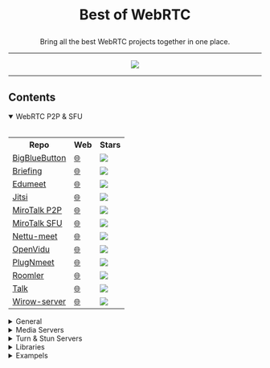 # <p align="center">Best of WebRTC</p>

<p align="center">Bring all the best WebRTC projects together in one place.</p>

<hr />

<p align="center">
<img src="https://user-images.githubusercontent.com/104159437/164714607-48839e91-5551-4962-9187-3f2ad7d7259c.png" />
</p>

<hr />

## Contents

<details open>
<summary>WebRTC P2P & SFU</summary>
<br/>
<table>
  <tr>
    <th>Repo</th>
    <th>Web</th>
    <th>Stars</th>
  </tr>
  <tr>
    <td><a href="https://github.com/bigbluebutton/bigbluebutton">BigBlueButton</a></td>
    <td><a href="https://bigbluebutton.org/">🌐</a></td>
    <td>
      <a href="https://github.com/bigbluebutton/bigbluebutton/stargazers">
         <img src="https://img.shields.io/github/stars/bigbluebutton/bigbluebutton?style=plastic">
      </a>
    </td>
  </tr>
  <tr>
    <td><a href="https://github.com/holtwick/briefing/">Briefing</a></td>
    <td><a href="https://brie.fi/ng">🌐</a></td>
    <td>
      <a href="https://github.com/holtwick/briefing/stargazers">
         <img src="https://img.shields.io/github/stars/holtwick/briefing?style=plastic">
      </a>
    </td>
  </tr>
  <tr>
    <td><a href="https://github.com/edumeet/edumeet">Edumeet</a></td>
    <td><a href="https://letsmeet.no/">🌐</a></td>
    <td>
      <a href="https://github.com/edumeet/edumeet/stargazers">
         <img src="https://img.shields.io/github/stars/edumeet/edumeet?style=plastic">
      </a>
    </td>
  </tr>
  <tr>
    <td><a href="https://github.com/jitsi/jitsi-meet">Jitsi</a></td>
    <td><a href="https://meet.jit.si">🌐</a></td>
    <td>
      <a href="https://github.com/jitsi/jitsi-meet/stargazers">
         <img src="https://img.shields.io/github/stars/jitsi/jitsi-meet?style=plastic">
      </a>
    </td>
  </tr>
  <tr>
    <td><a href="https://github.com/miroslavpejic85/mirotalk">MiroTalk P2P</a></td>
    <td><a href="https://p2p.mirotalk.com">🌐</a></td>
    <td>
      <a href="https://github.com/miroslavpejic85/mirotalk/stargazers">
         <img src="https://img.shields.io/github/stars/miroslavpejic85/mirotalk?style=plastic">
      </a>
    </td>
  </tr>
  <tr>
    <td><a href="https://github.com/miroslavpejic85/mirotalksfu">MiroTalk SFU</a></td>
    <td><a href="https://sfu.mirotalk.com">🌐</a></td>
    <td>
      <a href="https://github.com/miroslavpejic85/mirotalksfu/stargazers">
         <img src="https://img.shields.io/github/stars/miroslavpejic85/mirotalksfu?style=plastic">
      </a>
    </td>
  </tr>
  <tr>
    <td><a href="https://github.com/fmeringdal/nettu-meet">Nettu-meet</a></td>
    <td><a href="https://meet.nettubooking.com/">🌐</a></td>
    <td>
      <a href="https://github.com/fmeringdal/nettu-meet/stargazers">
         <img src="https://img.shields.io/github/stars/fmeringdal/nettu-meet?style=plastic">
      </a>
    </td>
  </tr>
  <tr>
    <td><a href="https://github.com/OpenVidu/openvidu">OpenVidu</a></td>
    <td><a href="https://openvidu.io">🌐</a></td>
    <td>
      <a href="https://github.com/OpenVidu/openvidu/stargazers">
         <img src="https://img.shields.io/github/stars/OpenVidu/openvidu?style=plastic">
      </a>
    </td>
  </tr>
  <tr>
    <td><a href="https://github.com/gjovanov/roomler">PlugNmeet</a></td>
    <td><a href="https://roomler.live">🌐</a></td>
    <td>
      <a href="https://github.com/gjovanov/roomler/stargazers">
         <img src="https://img.shields.io/github/stars/gjovanov/roomler?style=plastic">
      </a>
    </td>
  </tr>
  <tr>
    <td><a href="https://github.com/mynaparrot/plugNmeet-server">Roomler</a></td>
    <td><a href="https://www.plugnmeet.org">🌐</a></td>
    <td>
      <a href="https://github.com/mynaparrot/plugNmeet-server/stargazers">
         <img src="https://img.shields.io/github/stars/mynaparrot/plugNmeet-server?style=plastic">
      </a>
    </td>
  </tr>
  <tr>
    <td><a href="https://github.com/vasanthv/talk">Talk</a></td>
    <td><a href="https://usetalk.io/">🌐</a></td>
    <td>
      <a href="https://github.com/vasanthv/talk/stargazers">
         <img src="https://img.shields.io/github/stars/vasanthv/talk?style=plastic">
      </a>
    </td>
  </tr>
  <tr>
    <td><a href="https://github.com/wirow-io/wirow-server">Wirow-server</a></td>
    <td><a href="https://wirow.io">🌐</a></td>
    <td>
      <a href="https://github.com/wirow-io/wirow-server/stargazers">
         <img src="https://img.shields.io/github/stars/wirow-io/wirow-server?style=plastic">
      </a>
    </td>
  </tr>
</table>
</details>

<details>
<summary>General</summary>
<br/>
<table>
  <tr>
    <th>Repo</th>
    <th>Web</th>
    <th>Stars</th>
  </tr>
  <tr>
    <td><a href="https://github.com/m1k1o/neko">Neko</a></td>
    <td><a href="https://neko.m1k1o.net/">🌐</a></td>
    <td>
      <a href="https://github.com/m1k1o/neko/stargazers">
         <img src="https://img.shields.io/github/stars/m1k1o/neko?style=plastic">
      </a>
    </td>
  </tr>
  <tr>
    <td><a href="https://github.com/GRVYDEV/Project-Lightspeed">Project-Lightspeed</a></td>
    <td></td>
    <td>
      <a href="https://github.com/GRVYDEV/Project-Lightspeed/stargazers">
         <img src="https://img.shields.io/github/stars/GRVYDEV/Project-Lightspeed?style=plastic">
      </a>
    </td>
  </tr>
  <tr>
    <td><a href="https://github.com/szimek/sharedrop">ShareDrop</a></td>
    <td><a href="https://www.sharedrop.io">🌐</a></td>
    <td>
      <a href="https://github.com/szimek/sharedrop/stargazers">
         <img src="https://img.shields.io/github/stars/szimek/sharedrop?style=plastic">
      </a>
    </td>
  </tr>
  <tr>
    <td><a href="https://github.com/RobinLinus/snapdrop">SnapDrop</a></td>
    <td><a href="https://snapdrop.net/">🌐</a></td>
    <td>
      <a href="https://github.com/RobinLinus/snapdrop/stargazers">
         <img src="https://img.shields.io/github/stars/RobinLinus/snapdrop?style=plastic">
      </a>
    </td>
  </tr>
  <tr>
    <td><a href="https://github.com/steveseguin/vdo.ninja">VdoNinja</a></td>
    <td><a href="https://vdo.ninja/">🌐</a></td>
    <td>
      <a href="https://github.com/steveseguin/vdo.ninja/stargazers">
         <img src="https://img.shields.io/github/stars/steveseguin/vdo.ninja?style=plastic">
      </a>
    </td>
  </tr>
</table>
</details>

<details>
<summary>Media Servers</summary>
<br/>
<table>
  <tr>
    <th>Repo</th>
    <th>Web</th>
    <th>Stars</th>
  </tr>
  <tr>
    <td><a href="https://github.com/ant-media/Ant-Media-Server">AntMedia</a></td>
    <td><a href="https://antmedia.io">🌐</a></td>
    <td>
      <a href="https://github.com/ant-media/Ant-Media-Server/stargazers">
         <img src="https://img.shields.io/github/stars/ant-media/Ant-Media-Server?style=plastic">
      </a>
    </td>
  </tr>
  <tr>
    <td><a href="https://github.com/meetecho/janus-gateway">Janus</a></td>
    <td><a href="https://janus.conf.meetecho.com/">🌐</a></td>
    <td>
      <a href="https://github.com/meetecho/janus-gateway/stargazers">
         <img src="https://img.shields.io/github/stars/meetecho/janus-gateway?style=plastic">
      </a>
    </td>
  </tr>
  <tr>
    <td><a href="https://github.com/jitsi/jitsi-videobridge">Jitsi-videobridge</a></td>
    <td><a href="https://jitsi.org/jitsi-videobridge/">🌐</a></td>
    <td>
      <a href="https://github.com/jitsi/jitsi-videobridge/stargazers">
         <img src="https://img.shields.io/github/stars/jitsi/jitsi-videobridge?style=plastic">
      </a>
    </td>
  </tr>
  <tr>
    <td><a href="https://github.com/Kurento/kurento-media-server">Kurento</a></td>
    <td><a href="https://www.kurento.org">🌐</a></td>
    <td>
      <a href="https://github.com/Kurento/kurento-media-server/stargazers">
         <img src="https://img.shields.io/github/stars/Kurento/kurento-media-server?style=plastic">
      </a>
    </td>
  </tr>
  <tr>
    <td><a href="https://github.com/versatica/mediasoup/">MediaSoup</a></td>
    <td><a href="https://mediasoup.org/">🌐</a></td>
    <td>
      <a href="https://github.com/versatica/mediasoup/stargazers">
         <img src="https://img.shields.io/github/stars/versatica/mediasoup?style=plastic">
      </a>
    </td>
  </tr>
</table>  
</details>

<details>
<summary>Turn & Stun Servers</summary>
<br/>
<table>
  <tr>
    <th>Repo</th>
    <th>Web</th>
    <th>Stars</th>
  </tr>
  <tr>
    <td><a href="https://github.com/coturn/coturn">Coturn</a></td>
    <td></td>
    <td>
      <a href="https://github.com/coturn/coturn/">
         <img src="https://img.shields.io/github/stars/coturn/coturn?style=plastic">
      </a>
    </td>
  </tr>
</table>
</details>

<details>
<summary>Libraries</summary>
<br/>
<table>
  <tr>
    <th>Repo</th>
    <th>Web</th>
    <th>Stars</th>
  </tr>
    <tr>
    <td><a href="https://github.com/livekit/livekit">LiveKit</a></td>
    <td><a href="https://docs.livekit.io/">🌐</a></td>
    <td>
      <a href="https://github.com/livekit/livekit/stargazers">
         <img src="https://img.shields.io/github/stars/livekit/livekit?style=plastic">
      </a>
    </td>
  </tr>
  <tr>
    <td><a href="https://github.com/skyllo/peer-lite">peer-lite</a></td>
    <td></td>
    <td>
      <a href="https://github.com/skyllo/peer-lite/stargazers">
         <img src="https://img.shields.io/github/stars/skyllo/peer-lite?style=plastic">
      </a>
    </td>
  </tr>
  <tr>
    <td><a href="https://github.com/peers/peerjs">PeerJs</a></td>
    <td><a href="https://peerjs.com">🌐</a></td>
    <td>
      <a href="https://github.com/peers/peerjs/stargazers">
         <img src="https://img.shields.io/github/stars/peers/peerjs?style=plastic">
      </a>
    </td>
  </tr>
  <tr>
    <td><a href="https://github.com/pion/webrtc">Pion</a></td>
    <td><a href="https://pion.ly">🌐</a></td>
    <td>
      <a href="https://github.com/pion/webrtc/stargazers">
         <img src="https://img.shields.io/github/stars/pion/webrtc?style=plastic">
      </a>
    </td>
  </tr>
  <tr>
    <td><a href="https://github.com/muaz-khan/RTCMultiConnection">RTCMultiConnection</a></td>
    <td><a href="https://muazkhan.com:9001/">🌐</a></td>
    <td>
      <a href="https://github.com/muaz-khan/RTCMultiConnection/stargazers">
         <img src="https://img.shields.io/github/stars/muaz-khan/RTCMultiConnection?style=plastic">
      </a>
    </td>
  </tr>
  <tr>
    <td><a href="https://github.com/feross/simple-peer">Simple-peer</a></td>
    <td></td>
    <td>
      <a href="https://github.com/feross/simple-peer/stargazers">
         <img src="https://img.shields.io/github/stars/feross/simple-peer?style=plastic">
      </a>
    </td>
  </tr>
  <tr>
    <td><a href="https://github.com/simplewebrtc/SimpleWebRTC">SimpleWebRTC</a></td>
    <td></td>
    <td>
      <a href="[https://github.com/feross/simple-peer/stargazers](https://github.com/simplewebrtc/SimpleWebRTC/stargazers
)">
         <img src="https://img.shields.io/github/stars/simplewebrtc/SimpleWebRTC?style=plastic">
      </a>
    </td>
  </tr>
</table>
</details>
  
<details>
<summary>Exampels</summary>
<br/>
<table>
  <tr>
    <th>Repo</th>
    <th>Web</th>
    <th>Stars</th>
  </tr>
  <tr>
    <td><a href="https://github.com/webrtc/samples">Samples</a></td>
    <td><a href="https://webrtc.github.io/samples/">🌐</a></td>
    <td>
      <a href="https://github.com/webrtc/samples/stargazers">
         <img src="https://img.shields.io/github/stars/webrtc/samples?style=plastic">
      </a>
    </td>
  </tr>
  <tr>
    <td><a href="https://github.com/TannerGabriel/WebRTC-Video-Broadcast">WebRTC Video Broadcast</a></td>
    <td><a href="https://gabrieltanner.org/blog/webrtc-video-broadcast/">🌐</a></td>
    <td>
      <a href="https://github.com/TannerGabriel/WebRTC-Video-Broadcast/stargazers">
         <img src="https://img.shields.io/github/stars/TannerGabriel/webrtc-video-broadcast?style=plastic">
      </a>
    </td>
  </tr>
</table>
</details>
